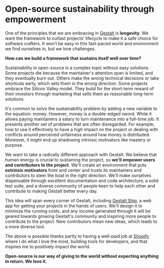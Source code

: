 # Open-source sustainability through empowerment

One of the principles that we are embracing in [Gestalt](https://gestaltjs.org/) is **longevity**. We want the framework to outlast projects’ lifecycle to make it a safe choice for software crafters. It won’t be easy in this fast-paced world and environment we find ourselves in, but we love challenges.

**How can we build a framework that sustains itself well over time?**

Sustainability in open-source is a complex topic without easy solutions. Some projects die because the maintainer's attention span is limited, and they eventually burn out. Others make the wrong technical decisions or take shortcuts early, which sets them in the wrong direction. Some projects embrace the Silicon Valley model. They build for the short-term reward of their investors through marketing that sells them as reasonable long-term solutions.

It's common to solve the sustainability problem by adding a new variable to the equation: money. However, money is a double-edged sword. While it allows paying maintainers a salary to turn maintenance into a full-time job. It presents another set of problems that are often disregarded. For example, how to use it effectively to have a high impact on the project or dealing with conflicts around perceived unfairness around how money is distributed. Moreover, it might end up shadowing intrinsic motivators like mastery or purpose.

We want to take a radically different approach with Gestalt. We believe that human energy is crucial to sustaining the project, so **we'll empower users and contributors to the project**. We'll create an environment that puts **extrinsic motivators** front and center and trusts its maintainers and contributors to steer the boat in the right direction. We'll make ourselves dispensable through excellent documentation and code architecture, a solid test suite, and a diverse community of people keen to help each other and contribute to making Gestalt better every day.

This idea will span every corner of Gestalt, including [Gestalt Ship](https://gestaltjs.org/ship/introduction.html), a web app for getting your projects in the hands of users. We'll design it to minimize the running costs, and any income generated through it will be geared towards growing Gestalt's community and inspiring more people to contribute to the project. New contributors mean new ideas, which leads to a more diverse tool.

The above is possible thanks partly to having a well-paid job at [Shopify](https://shopify.com) where I do what I love the most, building tools for developers, and that inspires me to positively impact the world.

**Open-source is our way of giving to the world without expecting anything in return. We love it.**

